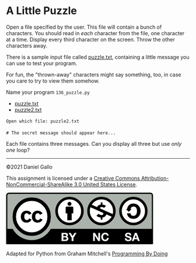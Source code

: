 # A Little Puzzle

Open a file specified by the user. This file will contain a bunch
of characters. You should read in *each* character from the file,
one character at a time. Display every third character on the screen.
Throw the other characters away.


There is a sample input file called [puzzle.txt](examples/puzzle.txt), containing a little message you can use to test your program.

For fun, the "thrown-away" characters might say something, too, in
case you care to try to view them somehow.

Name your program `136_puzzle.py`


* [puzzle.txt](examples/puzzle.txt)
* [puzzle2.txt](examples/puzzle2.txt)


```
Open which file: puzzle2.txt

# The secret message should appear here...
```

Each file contains three messages. Can you display all three but use *only one* loop?

---


©2021 Daniel Gallo


This assignment is licensed under a
[Creative Commons Attribution-NonCommercial-ShareAlike 3.0 United States License](https://creativecommons.org/licenses/by-nc-sa/3.0/us/deed.en_US).  

![Creative Commons License](images/by-nc-sa.png)

Adapted for Python from Graham Mitchell's [Programming By Doing](https://programmingbydoing.com/)